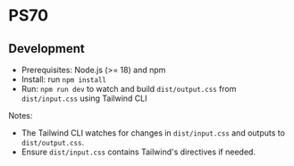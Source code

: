 # PS70

## Development

- Prerequisites: Node.js (>= 18) and npm
- Install: run `npm install`
- Run: `npm run dev` to watch and build `dist/output.css` from `dist/input.css` using Tailwind CLI

Notes:

- The Tailwind CLI watches for changes in `dist/input.css` and outputs to `dist/output.css`.
- Ensure `dist/input.css` contains Tailwind's directives if needed.
